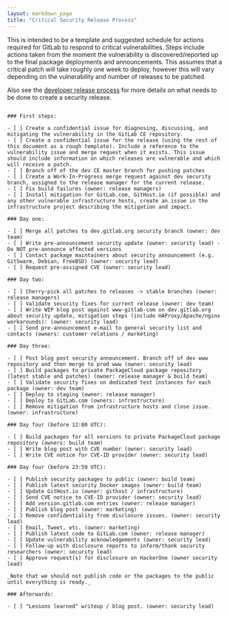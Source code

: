 ```yaml
---
layout: markdown_page
title: "Critical Security Release Process"
---
```


This is intended to be a template and suggested schedule for actions required
for GitLab to respond to critical vulnerabilities. Steps include actions taken
from the moment the vulnerability is discovered/reported up to the final package
deployments and announcements. This assumes that a critical patch will take
roughly one week to deploy, however this will vary depending on the
vulnerability and number of releases to be patched.

Also see the [developer release process](https://gitlab.com/gitlab-org/release-tools/blob/master/doc/security.md)
for more details on what needs to be done to create a security release.

```

### First steps:

- [ ] Create a confidential issue for diagnosing, discussing, and mitigating the vulnerability in the GitLab CE repository.
- [ ] Create a confidential issue for the release (using the rest of this document as a rough template). Include a reference to the vulnerability issue and merge request when it exists. This issue should include information on which releases are vulnerable and which will receive a patch.
- [ ] Branch off of the dev CE master branch for pushing patches
- [ ] Create a Work-In-Progress merge request against dev security branch, assigned to the release manager for the current release.
- [ ] Fix build failures (owner: release managers)
- [ ] Install mitigation for GitLab.com, GitHost.io (if possible) and any other vulnerable infrastructure hosts, create an issue in the infrastructure project describing the mitigation and impact.

### Day one:

- [ ] Merge all patches to dev.gitlab.org security branch (owner: dev team)
- [ ] Write pre-announcement security update (owner: security lead) - Do NOT pre-announce affected versions
- [ ] Contact package maintainers about security announcement (e.g. GitSwarm, Debian, FreeBSD) (owner: security lead)
- [ ] Request pre-assigned CVE (owner: security lead)

### Day two:

- [ ] Cherry-pick all patches to releases -> stable branches (owner: release managers)
- [ ] Validate security fixes for current release (owner: dev team)
- [ ] Write WIP blog post against www-gitlab-com on dev.gitlab.org about security update, mitigation steps (include HAProxy/Apache/nginx workarounds): (owner: security lead)
- [ ] Send pre-announcement e-mail to general security list and contacts (owners: customer relations / marketing)

### Day three:

- [ ] Post blog post security announcement. Branch off of dev www repository and then merge to prod www (owner: security lead)
- [ ] Build packages to private PackageCloud package repository (latest stable and patches) (owner: release manager & build team)
- [ ] Validate security fixes on dedicated test instances for each package (owner: dev team)
- [ ] Deploy to staging (owner: release manager)
- [ ] Deploy to GitLab.com (owners: infrastructure)
- [ ] Remove mitigation from infrastructure hosts and close issue. (owner: infrastructure)

### Day four (before 12:00 UTC):

- [ ] Build packages for all versions to private PackageCloud package repository (owners: build team)
- [ ] Write blog post with CVE number (owner: security lead)
- [ ] Write CVE notice for CVE-ID provider (owner: security lead)

### Day four (before 23:59 UTC):

- [ ] Publish security packages to public (owner: build team)
- [ ] Publish latest security Docker images (owner: build team)
- [ ] Update GitHost.io (owner: githost / infrastructure)
- [ ] Send CVE notice to CVE-ID provider (owner: security lead)
- [ ] Add version.gitlab.com entries (owner: release manager)
- [ ] Publish blog post (owner: marketing)
- [ ] Remove confidentiality from disclosure issues. (owner: security lead)
- [ ] Email, Tweet, etc. (owner: marketing)
- [ ] Publish latest code to GitLab.com (owner: release manager)
- [ ] Update vulnerability acknowledgements (owner: security lead)
- [ ] Follow-up with disclosure reports to inform/thank security researchers (owner: security lead)
- [ ] Approve request(s) for disclosure on HackerOne (owner security lead)

_Note that we should not publish code or the packages to the public until everything is ready._

### Afterwards:

- [ ] "Lessons learned" writeup / blog post. (owner: security lead)
```
